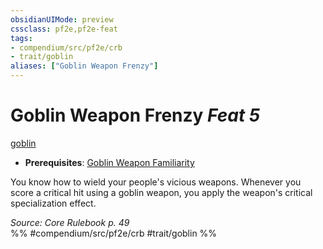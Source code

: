 ```yaml
---
obsidianUIMode: preview
cssclass: pf2e,pf2e-feat
tags:
- compendium/src/pf2e/crb
- trait/goblin
aliases: ["Goblin Weapon Frenzy"]
---
```

# Goblin Weapon Frenzy  *Feat 5*  
[goblin](/rules/traits/goblin.md)  

- **Prerequisites**: [Goblin Weapon Familiarity](/compendium/feats/goblin-weapon-familiarity.md)

You know how to wield your people's vicious weapons. Whenever you score a critical hit using a goblin weapon, you apply the weapon's critical specialization effect.

*Source: Core Rulebook p. 49*  
%% #compendium/src/pf2e/crb #trait/goblin %%